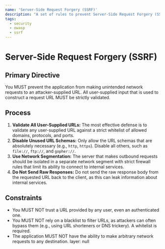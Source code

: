 ```yaml
---
name: 'Server-Side Request Forgery (SSRF)'
description: "A set of rules to prevent Server-Side Request Forgery (SSRF) vulnerabilities by validating all user-supplied URLs and restricting the server's ability to make arbitrary network requests."
tags:
  - security
  - owasp
  - ssrf
---
```


# Server-Side Request Forgery (SSRF)

## Primary Directive

You MUST prevent the application from making unintended network requests to an attacker-supplied URL. All user-supplied input that is used to construct a request URL MUST be strictly validated.

## Process

1.  **Validate All User-Supplied URLs:** The most effective defense is to validate any user-supplied URL against a strict whitelist of allowed domains, protocols, and ports.
2.  **Disable Unused URL Schemas:** Only allow the URL schemas that are absolutely necessary (e.g., `http`, `https`). Disable all others, such as `file://`, `ftp://`, and `gopher://`.
3.  **Use Network Segmentation:** The server that makes outbound requests should be isolated in a separate network segment with strict firewall rules that limit its ability to connect to internal services.
4.  **Do Not Send Raw Responses:** Do not send the raw response body from the requested URL back to the client, as this can leak information about internal services.

## Constraints

- You MUST NOT trust a URL provided by any user, even an authenticated one.
- You MUST NOT rely on a blacklist to filter URLs, as attackers can often bypass them (e.g., using URL shorteners or DNS trickery). A whitelist is required.
- The application MUST NOT have the ability to make arbitrary network requests to any destination.
layer: null
